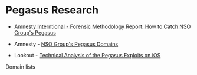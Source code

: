 # Pegasus Research
- [Amnesty Interntional - Forensic Methodology Report: How to Catch NSO Group's Pegasus](https://www.amnesty.org/en/latest/research/2021/07/forensic-methodology-report-how-to-catch-nso-groups-pegasus)
- Amnesty - [NSO Group's Pegasus Domains](https://github.com/AmnestyTech/investigations/blob/master/2018-08-01_nso/indicators.csv)

- Lookout - [Technical Analysis of the Pegasus Exploits on iOS](https://info.lookout.com/rs/051-ESQ-475/images/pegasus-exploits-technical-details.pdf)






Domain lists 



